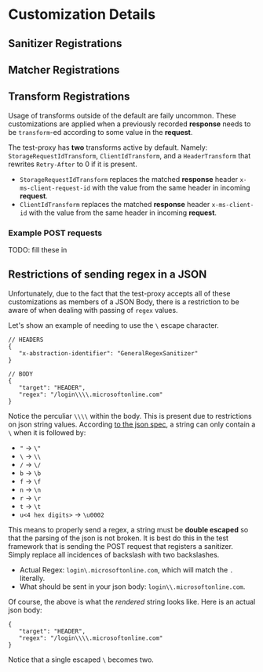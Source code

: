 # Customization Details


## Sanitizer Registrations



## Matcher Registrations


## Transform Registrations

Usage of transforms outside of the default are faily uncommon. These customizations are applied when a previously recorded **response** needs to be `transform`-ed according to some value in the **request**.

The test-proxy has **two** transforms active by default. Namely: `StorageRequestIdTransform`, `ClientIdTransform`, and a `HeaderTransform` that rewrites `Retry-After` to 0 if it is present.

- `StorageRequestIdTransform` replaces the matched **response** header `x-ms-client-request-id` with the value from the same header in incoming **request**.
- `ClientIdTransform` replaces the matched **response** header `x-ms-client-id` with the value from the same header in incoming **request**.

### Example POST requests

TODO: fill these in


## Restrictions of sending regex in a JSON

Unfortunately, due to the fact that the test-proxy accepts all of these customizations as members of a JSON Body, there is a restriction to be aware of when dealing with passing of `regex` values.

Let's show an example of needing to use the `\` escape character.

```jsonc
// HEADERS
{
   "x-abstraction-identifier": "GeneralRegexSanitizer"
}

// BODY
{ 
   "target": "HEADER", 
   "regex": "/login\\\\.microsoftonline.com"
}
```

Notice the perculiar `\\\\` within the body. This is present due to restrictions on json string values. According [to the json spec](https://www.json.org/img/string.png), a string can only contain a `\` when it is followed by:

- `"` -> `\"`
- `\` -> `\\`
- `/` -> `\/`
- `b` -> `\b`
- `f` -> `\f`
- `n` -> `\n`
- `r` -> `\r`
- `t` -> `\t`
- `u<4 hex digits>` -> `\u0002`

This means to properly send a regex, a string must be **double escaped** so that the parsing of the json is not broken. It is best do this in the test framework that is sending the POST request that registers a sanitizer. Simply replace all incidences of backslash with two backslashes.

- Actual Regex: `login\.microsoftonline.com`, which will match the `.` literally.
- What should be sent in your json body: `login\\.microsoftonline.com`.

Of course, the above is what the _rendered_ string looks like. Here is an actual json body:

```jsonc
{ 
   "target": "HEADER", 
   "regex": "/login\\\\.microsoftonline.com"
}
```

Notice that a single escaped `\` becomes two.
